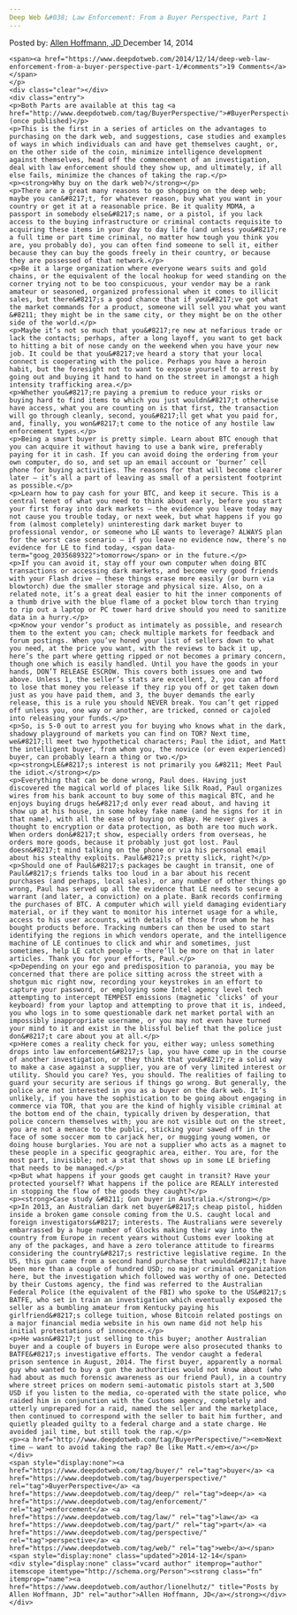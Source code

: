 ```yaml
---
Deep Web &#038; Law Enforcement: From a Buyer Perspective, Part 1
---
```

<article class="post-listing post-7942 post type-post status-publish format-standard has-post-thumbnail hentry  tag-buyer tag-buyerperspective tag-deep tag-enforcement tag-law tag-part tag-perspective tag-web">
    <div class="post-inner">
        <span>Posted by: <a href="https://www.deepdotweb.com/author/lionelhutz/" title="">Allen Hoffmann, JD </a></span>
    <span>December 14, 2014</span>
    
    <span><a href="https://www.deepdotweb.com/2014/12/14/deep-web-law-enforcement-from-a-buyer-perspective-part-1/#comments">19 Comments</a></span>
    </p>
    <div class="clear"></div>
    <div class="entry">
    <p>Both Parts are available at this tag <a href="http://www.deepdotweb.com/tag/BuyerPerspective/">#BuyerPerspective</a> (once published)</p>
    <p>This is the first in a series of articles on the advantages to purchasing on the dark web, and suggestions, case studies and examples of ways in which individuals can and have get themselves caught, or, on the other side of the coin, minimize intelligence development against themselves, head off the commencement of an investigation, deal with law enforcement should they show up, and ultimately, if all else fails, minimize the chances of taking the rap.</p>
    <p><strong>Why buy on the dark web?</strong></p>
    <p>There are a great many reasons to go shopping on the deep web; maybe you can&#8217;t, for whatever reason, buy what you want in your country or get it at a reasonable price. Be it quality MDMA, a passport in somebody else&#8217;s name, or a pistol, if you lack access to the buying infrastructure or criminal contacts requisite to acquiring these items in your day to day life (and unless you&#8217;re a full time or part time criminal, no matter how tough you think you are, you probably do), you can often find someone to sell it, either because they can buy the goods freely in their country, or because they are possessed of that network.</p>
    <p>Be it a large organization where everyone wears suits and gold chains, or the equivalent of the local hookup for weed standing on the corner trying not to be too conspicuous, your vendor may be a rank amateur or seasoned, organized professional when it comes to illicit sales, but there&#8217;s a good chance that if you&#8217;ve got what the market commands for a product, someone will sell you what you want &#8211; they might be in the same city, or they might be on the other side of the world.</p>
    <p>Maybe it’s not so much that you&#8217;re new at nefarious trade or lack the contacts; perhaps, after a long layoff, you want to get back to hitting a bit of nose candy on the weekend when you have your new job. It could be that you&#8217;ve heard a story that your local connect is cooperating with the police. Perhaps you have a heroin habit, but the foresight not to want to expose yourself to arrest by going out and buying it hand to hand on the street in amongst a high intensity trafficking area.</p>
    <p>Whether you&#8217;re paying a premium to reduce your risks or buying hard to find items to which you just wouldn&#8217;t otherwise have access, what you are counting on is that first, the transaction will go through cleanly, second, you&#8217;ll get what you paid for, and, finally, you won&#8217;t come to the notice of any hostile law enforcement types.</p>
    <p>Being a smart buyer is pretty simple. Learn about BTC enough that you can acquire it without having to use a bank wire, preferably paying for it in cash. If you can avoid doing the ordering from your own computer, do so, and set up an email account or ‘burner’ cell phone for buying activities. The reasons for that will become clearer later – it’s all a part of leaving as small of a persistent footprint as possible.</p>
    <p>Learn how to pay cash for your BTC, and keep it secure. This is a central tenet of what you need to think about early, before you start your first foray into dark markets – the evidence you leave today may not cause you trouble today, or next week, but what happens if you go from (almost completely) uninteresting dark market buyer to professional vendor, or someone who LE wants to leverage? ALWAYS plan for the worst case scenario – if you leave no evidence now, there’s no evidence for LE to find today, <span data-term="goog_2035689322">tomorrow</span> or in the future.</p>
    <p>If you can avoid it, stay off your own computer when doing BTC transactions or accessing dark markets, and become very good friends with your Flash drive – these things erase more easily (or burn via blowtorch) due the smaller storage and physical size. Also, on a related note, it’s a great deal easier to hit the inner components of a thumb drive with the blue flame of a pocket blow torch than trying to rip out a laptop or PC tower hard drive should you need to sanitize data in a hurry.</p>
    <p>Know your vendor’s product as intimately as possible, and research them to the extent you can; check multiple markets for feedback and forum postings. When you’ve honed your list of sellers down to what you need, at the price you want, with the reviews to back it up, here’s the part where getting ripped or not becomes a primary concern, though one which is easily handled. Until you have the goods in your hands, DON’T RELEASE ESCROW. This covers both issues one and two above. Unless 1, the seller’s stats are excellent, 2, you can afford to lose that money you release if they rip you off or get taken down just as you have paid them, and 3, the buyer demands the early release, this is a rule you should NEVER break. You can’t get ripped off unless you, one way or another, are tricked, conned or cajoled into releasing your funds.</p>
    <p>So, is 5-0 out to arrest you for buying who knows what in the dark, shadowy playground of markets you can find on TOR? Next time, we&#8217;ll meet two hypothetical characters; Paul the idiot, and Matt the intelligent buyer, from whom you, the novice (or even experienced) buyer, can probably learn a thing or two.</p>
    <p><strong>LE&#8217;s interest is not primarily you &#8211; Meet Paul the idiot.</strong></p>
    <p>Everything that can be done wrong, Paul does. Having just discovered the magical world of places like Silk Road, Paul organizes wires from his bank account to buy some of this magical BTC, and he enjoys buying drugs he&#8217;d only ever read about, and having it show up at his house, in some hokey fake name (and he signs for it in that name), with all the ease of buying on eBay. He never gives a thought to encryption or data protection, as both are too much work. When orders don&#8217;t show, especially orders from overseas, he orders more goods, because it probably just got lost. Paul doesn&#8217;t mind talking on the phone or via his personal email about his stealthy exploits. Paul&#8217;s pretty slick, right?</p>
    <p>Should one of Paul&#8217;s packages be caught in transit, one of Paul&#8217;s friends talks too loud in a bar about his recent purchases (and perhaps, local sales), or any number of other things go wrong, Paul has served up all the evidence that LE needs to secure a warrant (and later, a conviction) on a plate. Bank records confirming the purchases of BTC. A computer which will yield damaging evidentiary material, or if they want to monitor his internet usage for a while, access to his user accounts, with details of those from whom he has bought products before. Tracking numbers can then be used to start identifying the regions in which vendors operate, and the intelligence machine of LE continues to click and whir and sometimes, just sometimes, help LE catch people – there’ll be more on that in later articles. Thank you for your efforts, Paul.</p>
    <p>Depending on your ego and predisposition to paranoia, you may be concerned that there are police sitting across the street with a shotgun mic right now, recording your keystrokes in an effort to capture your password, or employing some Intel agency level tech attempting to intercept TEMPEST emissions (magnetic ‘clicks’ of your keyboard) from your laptop and attempting to prove that it is, indeed, you who logs in to some questionable dark net market portal with an impossibly inappropriate username, or you may not even have turned your mind to it and exist in the blissful belief that the police just don&#8217;t care about you at all.</p>
    <p>Here comes a reality check for you, either way; unless something drops into law enforcement&#8217;s lap, you have come up in the course of another investigation, or they think that you&#8217;re a solid way to make a case against a supplier, you are of very limited interest or utility. Should you care? Yes, you should. The realities of failing to guard your security are serious if things go wrong. But generally, the police are not interested in you as a buyer on the dark web. It’s unlikely, if you have the sophistication to be going about engaging in commerce via TOR, that you are the kind of highly visible criminal at the bottom end of the chain, typically driven by desperation, that police concern themselves with; you are not visible out on the street, you are not a menace to the public, sticking your sawed off in the face of some soccer mom to carjack her, or mugging young women, or doing house burglaries. You are not a supplier who acts as a magnet to these people in a specific geographic area, either. You are, for the most part, invisible; not a stat that shows up in some LE briefing that needs to be managed.</p>
    <p>But what happens if your goods get caught in transit? Have your protected yourself? What happens if the police are REALLY interested in stopping the flow of the goods they caught?</p>
    <p><strong>Case study &#8211; Gun buyer in Australia.</strong></p>
    <p>In 2013, an Australian dark net buyer&#8217;s cheap pistol, hidden inside a broken game console coming from the U.S. caught local and foreign investigators&#8217; interests. The Australians were severely embarrassed by a huge number of Glocks making their way into the country from Europe in recent years without Customs ever looking at any of the packages, and have a zero tolerance attitude to firearms considering the country&#8217;s restrictive legislative regime. In the US, this gun came from a second hand purchase that wouldn&#8217;t have been more than a couple of hundred USD; no major criminal organization here, but the investigation which followed was worthy of one. Detected by their Customs agency, the find was referred to the Australian Federal Police (the equivalent of the FBI) who spoke to the US&#8217;s BATFE, who set in train an investigation which eventually exposed the seller as a bumbling amateur from Kentucky paying his girlfriend&#8217;s college tuition, whose Bitcoin related postings on a major financial media website in his own name did not help his initial protestations of innocence.</p>
    <p>He wasn&#8217;t just selling to this buyer; another Australian buyer and a couple of buyers in Europe were also prosecuted thanks to BATFE&#8217;s investigative efforts. The vendor caught a federal prison sentence in August, 2014. The first buyer, apparently a normal guy who wanted to buy a gun the authorities would not know about (who had about as much forensic awareness as our friend Paul), in a country where street prices on modern semi-automatic pistols start at 3,500 USD if you listen to the media, co-operated with the state police, who raided him in conjunction with the Customs agency, completely and utterly unprepared for a raid, named the seller and the marketplace, then continued to correspond with the seller to bait him further, and quietly pleaded guilty to a federal charge and a state charge. He avoided jail time, but still took the rap.</p>
    <p><a href="http://www.deepdotweb.com/tag/BuyerPerspective/"><em>Next time – want to avoid taking the rap? Be like Matt.</em></a></p>
    </div>
    <span style="display:none"><a href="https://www.deepdotweb.com/tag/buyer/" rel="tag">buyer</a> <a href="https://www.deepdotweb.com/tag/buyerperspective/" rel="tag">BuyerPerspective</a> <a href="https://www.deepdotweb.com/tag/deep/" rel="tag">deep</a> <a href="https://www.deepdotweb.com/tag/enforcement/" rel="tag">enforcement</a> <a href="https://www.deepdotweb.com/tag/law/" rel="tag">law</a> <a href="https://www.deepdotweb.com/tag/part/" rel="tag">part</a> <a href="https://www.deepdotweb.com/tag/perspective/" rel="tag">perspective</a> <a href="https://www.deepdotweb.com/tag/web/" rel="tag">web</a></span> <span style="display:none" class="updated">2014-12-14</span>
    <div style="display:none" class="vcard author" itemprop="author" itemscope itemtype="http://schema.org/Person"><strong class="fn" itemprop="name"><a href="https://www.deepdotweb.com/author/lionelhutz/" title="Posts by Allen Hoffmann, JD" rel="author">Allen Hoffmann, JD</a></strong></div>
    </div>
</article>

